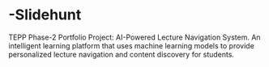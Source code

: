 # -Slidehunt
TEPP Phase-2 Portfolio Project: AI-Powered Lecture Navigation System. An intelligent learning platform that uses machine learning models to provide personalized lecture navigation and content discovery for students.
